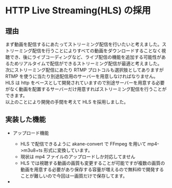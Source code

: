# HTTP Live Streaming(HLS) の採用

## 理由

まず動画を配信するにあたってストリーミング配信を行いたいと考えました。ストリーミング配信を行うことによりすべての動画をダウンロードすることなく視聴でき、後にライブコーディングなど、ライブ配信の機能を追加する可能性があるためリアルタイムで配信ができるストリーミング配信が最適と考えました。  
次にストリーミング配信にあたり RTMP プロトコルも選択肢としてありますが RTMP を使うに当たり別途配信用のサーバーを用意しなければなりません。HLS は http をベースとして開発されていますので別途サーバーを用意する必要がなく動画を配置するサーバーだけ用意すればストリーミング配信を行うことができます。  
以上のことにより開発の手間を考えて HLS を採用しました。

## 実装した機能

- アップロード機能

  - HLS で配信できるように akane-convert で FFmpeg を用いて mp4->m3u8+ts 形式に変換しています。
  - 現状は mp4 ファイルのアップロードしか対応してません
  - HLS では視聴する動画の画質も変更することが可能ですが複数の画質の動画を用意する必要があり保存する容量が増えるので無料枠で開発することが難しいので今回は一画質だけで保存してます。

-
